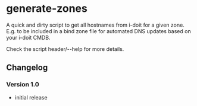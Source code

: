 # generate-zones

A quick and dirty script to get all hostnames from i-doit for a given zone.
E.g. to be included in a bind zone file for automated DNS updates based on your i-doit CMDB.

Check the script header/--help for more details.

## Changelog

### Version 1.0

 * initial release
